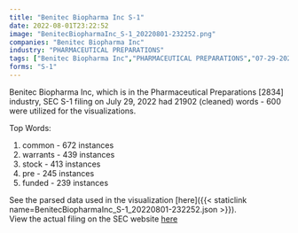 ```yaml
---
title: "Benitec Biopharma Inc S-1"
date: 2022-08-01T23:22:52
image: "BenitecBiopharmaInc_S-1_20220801-232252.png"
companies: "Benitec Biopharma Inc"
industry: "PHARMACEUTICAL PREPARATIONS"
tags: ["Benitec Biopharma Inc","PHARMACEUTICAL PREPARATIONS","07-29-2022","S-1"]
forms: "S-1"
---
```

Benitec Biopharma Inc, which is in the Pharmaceutical Preparations [2834] industry, SEC S-1 filing on July 29, 2022 had 21902 (cleaned) words - 600 were utilized for the visualizations.

Top Words:
1. common - 672 instances
2. warrants - 439 instances
3. stock - 413 instances
4. pre - 245 instances
5. funded - 239 instances


See the parsed data used in the visualization [here]({{< staticlink name=BenitecBiopharmaInc_S-1_20220801-232252.json >}}).  
View the actual filing on the SEC website [here](https://www.sec.gov/Archives/edgar/data/1808898/0001193125-22-206703.txt)